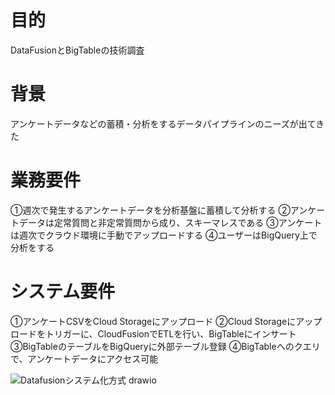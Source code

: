 # 目的
DataFusionとBigTableの技術調査

# 背景
アンケートデータなどの蓄積・分析をするデータパイプラインのニーズが出てきた

# 業務要件
①週次で発生するアンケートデータを分析基盤に蓄積して分析する
②アンケートデータは定常質問と非定常質問から成り、スキーマレスである
③アンケートは週次でクラウド環境に手動でアップロードする
④ユーザーはBigQuery上で分析をする

# システム要件
①アンケートCSVをCloud Storageにアップロード
②Cloud Storageにアップロードをトリガーに、CloudFusionでETLを行い、BigTableにインサート
③BigTableのテーブルをBigQueryに外部テーブル登録
④BigTableへのクエリで、アンケートデータにアクセス可能

![Datafusionシステム化方式 drawio](https://user-images.githubusercontent.com/26422417/165108808-7fb86050-2075-4a05-8721-00135dc46c02.png)
